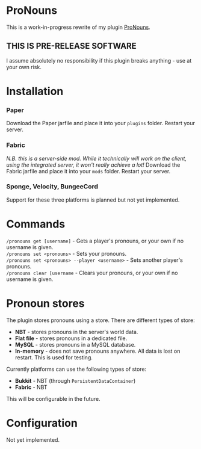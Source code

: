 # ProNouns
This is a work-in-progress rewrite of my plugin [ProNouns](https://github.com/lucypoulton/pronouns).

## THIS IS PRE-RELEASE SOFTWARE
I assume absolutely no responsibility if this plugin breaks anything - use at your own risk.

# Installation

### Paper
Download the Paper jarfile and place it into your `plugins` folder. Restart your server.

### Fabric
*N.B. this is a server-side mod. While it technically will work on the client, using the integrated server, it won't really achieve a lot!*
Download the Fabric jarfile and place it into your `mods` folder. Restart your server.

### Sponge, Velocity, BungeeCord
Support for these three platforms is planned but not yet implemented.

# Commands
`/pronouns get [username]` - Gets a player's pronouns, or your own if no username is given.<br/>
`/pronouns set <pronouns>` - Sets your pronouns.<br/>
`/pronouns set <pronouns> --player <username>` - Sets another player's pronouns.<br/>
`/pronouns clear [username` - Clears your pronouns, or your own if no username is given.<br/>

# Pronoun stores
The plugin stores pronouns using a store. There are different types of store:
- **NBT** - stores pronouns in the server's world data.
- **Flat file** - stores pronouns in a dedicated file.
- **MySQL** - stores pronouns in a MySQL database.
- **In-memory** - does not save pronouns anywhere. All data is lost on restart. This is used for testing.

Currently platforms can use the following types of store:

- **Bukkit** - NBT (through `PersistentDataContainer`)
- **Fabric** - NBT

This will be configurable in the future.

# Configuration
Not yet implemented.
